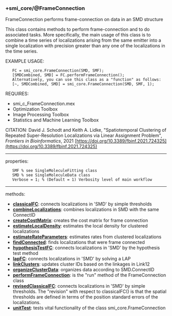 ### +smi_core/@FrameConnection

FrameConnection performs frame-connection on data in an SMD structure

This class contains methods to perform frame-connection and to do
associated tasks.  More specifically, the main usage of this class
is to combine a time series of localizations arising from the same
emitter into a single localization with precision greater than any
one of the localizations in the time series.

EXAMPLE USAGE:
```
   FC = smi_core.FrameConnection(SMD, SMF);
   [SMDCombined, SMD] = FC.performFrameConnection();
   Alternatively, you can use this class as a "function" as follows:
   [~, SMDCombined, SMD] = smi_core.FrameConnection(SMD, SMF, 1);
```

REQUIRES:
- smi_c_FrameConnection.mex
- Optimization Toolbox
- Image Processing Toolbox
- Statistics and Machine Learning Toolbox

CITATION:
   David J. Schodt and Keith A. Lidke, "Spatiotemporal Clustering of
   Repeated Super-Resolution Localizations via Linear Assignment
   Problem", *Frontiers in Bioinformatics*, 2021 
   [https://doi.org/10.3389/fbinf.2021.724325](https://doi.org/10.3389/fbinf.2021.724325)

---

properties:
```
   SMF % see SingleMoleculeFitting class
   SMD % see SingleMoleculeData class
   Verbose = 1; % (Default = 1) Verbosity level of main workflow
```

---

methods:
- **[classicalFC](classicalFC.m)**:
  connects localizations in 'SMD' by simple thresholds
- **[combineLocalizations](combineLocalizations.m)**:
  combines localizations in SMD with the same ConnectID
- **[createCostMatrix](createCostMatrix.m)**:
  creates the cost matrix for frame connection
- **[estimateLocalDensity](estimateLocalDensity.m)**:
  estimates the local density for clustered localizations
- **[estimateRateParameters](estimateRateParameters.m)**:
  estimates rates from clustered localizations
- **[findConnected](findConnected.m)**:
  finds localizations that were frame connected
- **[hypothesisTestFC](hypothesisTestFC.m)**:
  connects localizations in 'SMD' by the hypothesis test method
- **[lapFC](lapFC.m)**:
  connects localizations in 'SMD' by solving a LAP
- **[linkClusters](linkClusters.m)**:
  updates cluster IDs based on the linkages in Link12
- **[organizeClusterData](organizeClusterData.m)**:
  organizes data according to SMD.ConnectID
- **[performFrameConnection](performFrameConnection.m)**:
  is the "run" method of the FrameConnection class
- **[revisedClassicalFC](revisedClassicalFC.m)**:
  connects localizations in 'SMD' by simple thresholds.  The "revision" with
  respect to classicalFC() is that the spatial thresholds are defined in 
  terms of the position standard errors of the localizations. 
- **[unitTest](unitTest.m)**:
  tests vital functionality of the class smi_core.FrameConnection
